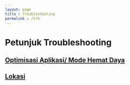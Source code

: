 ```yaml
---
layout: page
title : Troubleshooting
permalink : /trb
---
```

# Petunjuk Troubleshooting

## [Optimisasi Aplikasi/ Mode Hemat Daya](/trb-optimisasi)
## [Lokasi](/trb-lokasi)